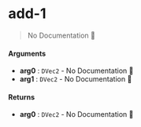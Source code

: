 # add\-1

> No Documentation 🚧

#### Arguments

- **arg0** : `DVec2` \- No Documentation 🚧
- **arg1** : `DVec2` \- No Documentation 🚧

#### Returns

- **arg0** : `DVec2` \- No Documentation 🚧